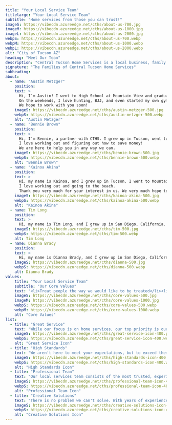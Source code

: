 ```yaml
---
title: "Your Local Service Team"
titlelarge: "Your Local Service Team"
subtitle: "Home services from those you can trust!"
imageS: https://vibecdn.azureedge.net/cths/about-us-700.jpg
imageM: https://vibecdn.azureedge.net/cths/about-us-1000.jpg
imageL: https://vibecdn.azureedge.net/cths/about-us-2000.jpg
webpS: https://vibecdn.azureedge.net/cths/about-us-700.webp
webpM: https://vibecdn.azureedge.net/cths/about-us-1000.webp
webpL: https://vibecdn.azureedge.net/cths/about-us-2000.webp
alt: "City of Tucson AZ"
heading: "Meet Our Team"
description: "Central Tucson Home Services is a local business, family owned and operated. Our team grew up here in Tucson and absolutely loves the city and the people. It’s because of our Tucson roots that 10% of all net revenue goes to our foundation – Central Tucson Gives Back – which focuses on child and family non-profit organizations in the Arizona area. We also have multiple rental units, managed by Central Tucson Property Management.<br><br>We hope you will put your trust in us to deliver your home services needs.<br><br>Warmest Aloha,"
signature: "The Families of Central Tucson Home Services"
subheading: 
about:
  - name: "Austin Metzger"
    position:
    text: >
      Hi, I’m Austin! I went to High School at Mountain View and graduated from the University of Arizona. I currently live in Tucson with my wife and 4 kids and work as a Branch Manager at Wells Fargo.
      On the weekends, I love hunting, BJJ, and even started my own gym, Marana Martial Arts. Please come check us out if you have a chance.
      We hope to work with you soon!  
    imageS: https://vibecdn.azureedge.net/cths/austin-metzger-500.jpg
    webpS: https://vibecdn.azureedge.net/cths/austin-metzger-500.webp
    alt: "Austin Metzger"
  - name: "Bennie Brown"
    position:
    text: >
      Hi, I’m Bennie, a partner with CTHS. I grew up in Tucson, went to Mountain View High School, and graduated from the University of Arizona. I am an auditing manager with ASARCO and am married with 2 kids.
      I love working out and figuring out how to save money!
      We are here to help you in any way we can.
    imageS: https://vibecdn.azureedge.net/cths/bennie-brown-500.jpg
    webpS: https://vibecdn.azureedge.net/cths/bennie-brown-500.webp
    alt: "Bennie Brown"
  - name: "Kainoa Akina"
    position:
    text: >
      Hi, my name is Kainoa, and I grew up in Tucson. I went to Mountain View High School, then went on to graduate from the University of Hawaii. I have a wife, 2 kids, and a dog. While I currently live in Hawaii, I spend a lot of time in Tucson and hope to have more time here.
      I love working out and going to the beach.
      Thank you very much for your interest in us. We very much hope to work with you soon. Much aloha!
    imageS: https://vibecdn.azureedge.net/cths/kainoa-akina-500.jpg
    webpS: https://vibecdn.azureedge.net/cths/kainoa-akina-500.webp
    alt: "Kainoa Akina"
  - name: Tim Long
    position:
    text: >
      Hi, my name is Tim Long, and I grew up in San Diego, California. I moved to Tucson a couple of years ago and love it out here. I have over 20 years of experience as an electrician, mason, carpenter, and handyman. I love hunting, shooting, and off-roading in my spare time. I very much look forward to working with you!
    imageS: https://vibecdn.azureedge.net/cths/tim-500.jpg
    webpS: https://vibecdn.azureedge.net/cths/tim-500.webp
    alt: Tim Long
  - name: Dianna Brady
    position:
    text: >
      Hi, my name is Dianna Brady, and I grew up in San Diego, California. I have over 10 years of experience as a Service Manager for multiple car dealerships in California. I moved to Tucson a couple of years ago and just love it! Some of my hobbies are: fishing, camping, and antiquing. We look forward to working with you!
    imageS: https://vibecdn.azureedge.net/cths/dianna-500.jpg
    webpS: https://vibecdn.azureedge.net/cths/dianna-500.webp
    alt: Dianna Brady
values: 
    title: "Your Local Service Team"
    subtitle: "Our Core Values"
    text: "<li>Treat people the way we would like to be treated</li><li>Give 100% effort and take great pride in our work</li><li>Do business the right way: be honest, be professional, and get the job done</li><li>Be a good listener and a good communicator</li><li> Make someone smile, every day</li>"
    imageS: https://vibecdn.azureedge.net/cths/core-values-500.jpg
    imageM: https://vibecdn.azureedge.net/cths/core-values-1000.jpg
    webpS: https://vibecdn.azureedge.net/cths/core-values-500.webp
    webpM: https://vibecdn.azureedge.net/cths/core-values-1000.webp
    alt: "Core Values"
list:
  - title: "Great Service"
    text: "While our focus is on home services, our top priority is our customer service. Experience safe and worry-free local services and residential repairs."
    imageS: https://vibecdn.azureedge.net/cths/great-service-icon-400.png
    webpS: https://vibecdn.azureedge.net/cths/great-service-icon-400.webp
    alt: "Great Service Icon"
  - title: "High Standards"
    text: "We aren't here to meet your expectations, but to exceed them. Every home service project we complete is done above the industry standard."
    imageS: https://vibecdn.azureedge.net/cths/high-standards-icon-400.png
    webpS: https://vibecdn.azureedge.net/cths/high-standards-icon-400.webp
    alt: "High Standards Icon"
  - title: "Professional Team"
    text: "Our local services team consists of the most trusted, experienced, and reliable workers in the home service industry to give you the professional service you deserve."
    imageS: https://vibecdn.azureedge.net/cths/professional-team-icon-400.png
    webpS: https://vibecdn.azureedge.net/cths/professional-team-icon-400.webp
    alt: "Professional Team Icon"
  - title: "Creative Solutions"
    text: "There is no problem we can't solve. With years of experience, our expert team allows you a worry-free home service experience."
    imageS: https://vibecdn.azureedge.net/cths/creative-solutions-icon-400.png
    webpS: https://vibecdn.azureedge.net/cths/creative-solutions-icon-400.webp
    alt: "Creative Solutions Icon"
---
```


